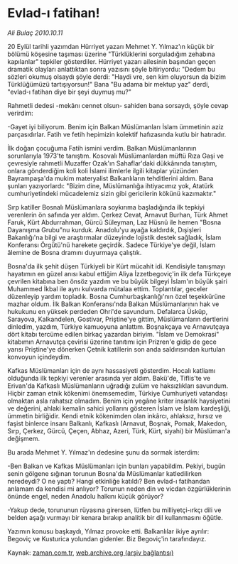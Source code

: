 # Evlad-ı fatihan!

*Ali Bulaç 2010.10.11*

<td class="columnist-detail">
<p>20 Eylül tarihli yazımdan Hürriyet yazarı Mehmet Y. Yılmaz'ın küçük bir bölümü köşesine taşıması üzerine "Türklüklerini sorguladığım zehabına kapılanlar" tepkiler gösterdiler. Hürriyet yazarı ailesinin başından geçen dramatik olayları anlattıktan sonra yazısını şöyle bitiriyordu: "Dedem bu sözleri okumuş olsaydı şöyle derdi: "Haydi vre, sen kim oluyorsun da bizim Türklüğümüzü tartışıyorsun!" Bana "Bu adama bir mektup yaz" derdi, "evlad-ı fatihan diye bir şeyi duymuş mu?"</p>
<p>
<div id="haberMetinDiv">
<p>Rahmetli dedesi -mekânı cennet olsun- sahiden bana sorsaydı, şöyle cevap verirdim:
<p>-Gayet iyi biliyorum. Benim için Balkan Müslümanları İslam ümmetinin aziz parçasıdırlar. Fatih ve fetih hepimizin kolektif hafızasında kutlu bir hatıradır.
<p>İlk doğan çocuğuma Fatih ismini verdim. Balkan Müslümanlarının sorunlarıyla 1973'te tanıştım. Kosovalı Müslümanlardan müftü Rıza Gaşi ve çevresiyle rahmetli Muzaffer Ozak'ın Sahaflar'daki dükkânında tanıştım, onlara gönderdiğim koli koli İslami ilimlerle ilgili kitaplar yüzünden Bayrampaşa'da mukim materyalist Balkanlıların tehditlerini aldım. Bana şunları yazıyorlardı: "Bizim dine, Müslümanlığa ihtiyacımız yok, Atatürk cumhuriyetindeki mücadelemiz sizin gibi gericilerin kökünü kazımaktır."
<p>Sırp katiller Bosnalı Müslümanlara soykırıma başladığında ilk tepkiyi verenlerin ön safında yer aldım. Çerkez Cevat, Arnavut Burhan, Türk Ahmet Faruk, Kürt Abdurrahman, Gürcü Süleyman, Laz Hüsnü ile hemen "Bosna Dayanışma Grubu"nu kurduk. Anadolu'yu ayağa kaldırdık, Dışişleri Bakanlığı'na bilgi ve araştırmalar düzeyinde lojistik destek sağladık, İslam Konferansı Örgütü'nü harekete geçirdik. Sadece Türkiye'ye değil, İslam âlemine de Bosna dramını duyurmaya çalıştık.
<p>Bosna'da ilk şehit düşen Türkiyeli bir Kürt mücahit idi. Kendisiyle tanışmayı hayatımın en güzel anısı kabul ettiğim Aliya İzzetbegoviç'in ilk defa Türkçeye çevrilen kitabına ben önsöz yazdım ve bu büyük bilgeyi İslam'ın büyük şairi Muhammed İkbal ile aynı kulvarda mütalaa ettim. Toplantılar, geceler düzenleyip yardım topladık. Bosna Cumhurbaşkanlığı'nın özel teşekkürüne mazhar oldum. İlk Balkan Konferansı'nda Balkan Müslümanlarının hak ve hukukunu en yüksek perdeden Ohri'de savundum. Defalarca Üsküp, Sarayova, Kalkandelen, Gostivar, Priştine'ye gittim, Müslümanların dertlerini dinledim, yazdım, Türkiye kamuoyuna anlattım. Boşnakçaya ve Arnavutçaya dört kitabı tercüme edilen birkaç yazardan biriyim. "İslam ve Demokrasi" kitabımın Arnavutça çevirisi üzerine tanıtımı için Prizren'e gidip de gece yarısı Priştine'ye dönerken Çetnik katillerin son anda saldırısından kurtulan konvoyun içindeydim.
<p>Kafkas Müslümanları için de aynı hassasiyeti gösterdim. Hocalı katliamı olduğunda ilk tepkiyi verenler arasında yer aldım. Bakü'de, Tiflis'te ve Erivan'da Kafkaslı Müslümanların uğradığı zulüm ve haksızlıkları savundum. Hiçbir zaman etnik kökenimi önemsemedim, Türkiye Cumhuriyeti vatandaşı olmaktan asla rahatsız olmadım. Benim için yegâne kriter insanlık haysiyetini ve değerini, ahlaki kemalin sahici yollarını gösteren İslam ve İslam kardeşliği, ümmetin birliğidir. Kendi etnik kökenimden olan inkârcı, ahlaksız, hırsız ve faşist binlerce insanı Balkanlı, Kafkaslı (Arnavut, Boşnak, Pomak, Makedon, Sırp, Çerkez, Gürcü, Çeçen, Abhaz, Azeri, Türk, Kürt, siyahi) bir Müslüman'a değişmem.
<p>Bu arada Mehmet Y. Yılmaz'ın dedesine şunu da sormak isterdim:
<p>-Ben Balkan ve Kafkas Müslümanları için bunları yapabildim. Pekiyi, bugün senin gölgene sığınan torunun Bosna'da Müslümanlar katledilirken neredeydi? O ne yaptı? Hangi etkinliğe katıldı? Ben evlad-ı fatihandan anlamam da kendisi mi anlıyor? Torunun neden din ve vicdan özgürlüklerinin önünde engel, neden Anadolu halkını küçük görüyor?
<p>-Yakup dede, torununun rüyasına girersen, lütfen bu milliyetçi-ırkçı dili ve belden aşağı vurmayı bir kenara bırakıp analitik bir dil kullanmasını öğütle. 
<p>Yazımın konusu başkaydı, Yılmaz provoke etti. Balkanlılar ikiye ayrılır: Begoviç ve Kusturica yolundan gidenler. Biz Begoviç'in tarafındayız. </p></p></p></p></p></p></p></p></p></p></div>
</p>
<a href="http://web.archive.org/web/20101225014506/mailto:a.bulac@zaman.com.tr">
</a></td>

Kaynak: [zaman.com.tr](http://zaman.com.tr/yazar.do?yazino=1038478), [web.archive.org (arşiv bağlantısı)](http://web.archive.org/web/20101225014506/http://zaman.com.tr/yazar.do?yazino=1038478)
